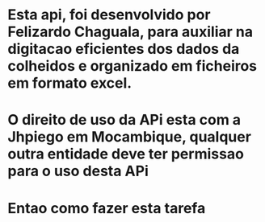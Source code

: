 # Esta api, foi desenvolvido por Felizardo Chaguala, para auxiliar na digitacao eficientes dos dados da colheidos e organizado em ficheiros em formato excel.

# O direito de uso da APi esta com a Jhpiego em Mocambique, qualquer outra entidade deve ter permissao para o uso desta APi

# Entao como fazer esta tarefa
<!-- 
    Opções de Implementação
    1. Usando a API do DHIS2
    O DHIS2 possui uma API RESTful robusta que permite enviar dados programaticamente. 
-->